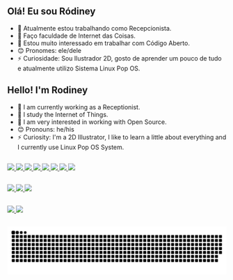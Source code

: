 ## Olá! Eu sou Ródiney

- 🔭 Atualmente estou trabalhando como Recepcionista.
- 🌱 Faço faculdade de Internet das Coisas.
- 🤔 Estou muito interessado em trabalhar com Código Aberto. 
- 😊 Pronomes: ele/dele
- ⚡ Curiosidade: Sou Ilustrador 2D, gosto de aprender um pouco de tudo e atualmente utilizo Sistema Linux Pop OS.

## Hello! I'm Rodiney

- 🔭 I am currently working as a Receptionist.
- 🌱 I study the Internet of Things.
- 🤔 I am very interested in working with Open Source.
- 😊 Pronouns: he/his
- ⚡ Curiosity: I'm a 2D Illustrator, I like to learn a little about everything and I currently use Linux Pop OS System.

##

<div>
  <a href="https://www.behance.net/roodart_">
  <img src="https://img.shields.io/badge/-Behance-blue?style=for-the-badge&logo=behance&logoColor=white" />

  <a href="https://www.instagram.com/roodart_/?hl=pt-br">
  <img src="https://img.shields.io/badge/Instagram-E4405F?style=for-the-badge&logo=instagram&logoColor=white" />

  <a href="https://www.linkedin.com/in/r%C3%B3diney-wanderson-06945b90/">
  <img src="https://img.shields.io/badge/LinkedIn-0077B5?style=for-the-badge&logo=linkedin&logoColor=white" />
  
  <a href="https://br.pinterest.com/roodart_/">
  <img src="https://img.shields.io/badge/Pinterest-%23E60023.svg?&style=for-the-badge&logo=Pinterest&logoColor=white" />
 
  <a href="https://www.reddit.com/user/iaeroooy">
  <img src="https://img.shields.io/badge/Reddit-FF4500?style=for-the-badge&logo=reddit&logoColor=white" />

  <a href="https://twitter.com/eirood_">
  <img src="https://img.shields.io/badge/Twitter-1DA1F2?style=for-the-badge&logo=twitter&logoColor=white" />
  
  <a href="https://www.twitch.tv/roodart_">
  <img src="https://img.shields.io/badge/Twitch-9146FF?style=for-the-badge&logo=twitch&logoColor=white" />
  
  <a href="https://www.youtube.com/channel/UCsPetLlWeL-GDhx-TU7wvvg">
  <img src="https://img.shields.io/badge/YouTube-FF0000?style=for-the-badge&logo=youtube&logoColor=white" />
</div>

##

<div>
  <a href="https://www.apple.com/br/ios/ios-16/">
  <img src="https://img.shields.io/badge/iOS-000000?style=for-the-badge&logo=ios&logoColor=white"/>
   <a href="https://system76.com/desktops">
  <img src="https://img.shields.io/badge/Pop!_OS-48B9C7?style=for-the-badge&logo=Pop!_OS&logoColor=white"/>
   <a href="https://www.microsoft.com/pt-br/windows/get-windows-10">
  <img src="https://img.shields.io/badge/Windows-0078D6?style=for-the-badge&logo=windows&logoColor=white"/>  
</div>

##

<div>
  <a href="https://www.amd.com/pt/support/graphics/amd-radeon-r9-series/amd-radeon-r9-300-series/amd-radeon-r9-380x">
  <img src="https://img.shields.io/badge/AMD_R9_380x-ED1C24?style=for-the-badge&logo=amd&logoColor=white" />
  
  <a href="https://www.intel.com.br/content/www/br/pt/products/sku/77486/intel-core-i34150-processor-3m-cache-3-50-ghz/specifications.html">
  <img src="https://img.shields.io/badge/Intel-Core_i3_4th-0071C5?style=for-the-badge&logo=intel&logoColor=white" />
</div>

##

![Snake animation](https://github.com/rodineyw/rodineyw/blob/output/github-contribution-grid-snake.svg)
